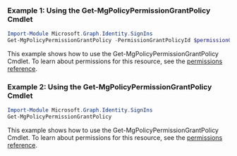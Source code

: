 ### Example 1: Using the Get-MgPolicyPermissionGrantPolicy Cmdlet
```powershell
Import-Module Microsoft.Graph.Identity.SignIns
Get-MgPolicyPermissionGrantPolicy -PermissionGrantPolicyId $permissionGrantPolicyId
```
This example shows how to use the Get-MgPolicyPermissionGrantPolicy Cmdlet.
To learn about permissions for this resource, see the [permissions reference](/graph/permissions-reference).
### Example 2: Using the Get-MgPolicyPermissionGrantPolicy Cmdlet
```powershell
Import-Module Microsoft.Graph.Identity.SignIns
Get-MgPolicyPermissionGrantPolicy
```
This example shows how to use the Get-MgPolicyPermissionGrantPolicy Cmdlet.
To learn about permissions for this resource, see the [permissions reference](/graph/permissions-reference).
